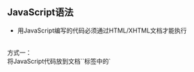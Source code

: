 ## JavaScript语法
- 用JavaScript编写的代码必须通过HTML/XHTML文档才能执行
<br>
方式一：<br>
将JavaScript代码放到文档`<head>`标签中的`<script>`标签之间<br>
方式二：<br>
把js代码作为一个.js的独立文件，在文档的`<head>`部分放一个`<script>`标签，并把它的src属性指向该文件<br>
方式三：<br>
把`<script>`标签放到HTML文档的最后，`</body>` 标签之前
<br>

```
<!DOCTYPE html>
<html lang="en">
<head>
  <meta charset="utf-8"/>
  <title>Example</title>
</head>
<body>
  <script src="file.js"></script>
</body>
```
<br>

* 程序语言分为解释型和编译型两大类，Java或c++等语言需要一个编译器，编译器是一种程序，把高级程序语言编写出的源代码翻译为直接在计算器上执行的文件。<br>
* 解释型程序设计语言不需要编译器，它们仅需要解释器，对js语言，web浏览器负责完成有关的解释和执行工作。浏览器中如果没有解释器，js代码就无法执行